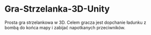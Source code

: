 # Gra-Strzelanka-3D-Unity
 Prosta gra strzelankowa w 3D. Celem gracza jest dopchanie ładunku z bombą do końca mapy i zabijać napotkanych przeciwników.
